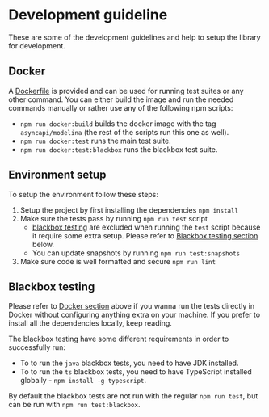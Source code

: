 # Development guideline
These are some of the development guidelines and help to setup the library for development.

## Docker
A [Dockerfile](../Dockerfile) is provided and can be used for running test suites or any other command.
You can either build the image and run the needed commands manually or rather use any of the following npm scripts:

- `npm run docker:build` builds the docker image with the tag `asyncapi/modelina` (the rest of the scripts run this one as well).
- `npm run docker:test` runs the main test suite.
- `npm run docker:test:blackbox` runs the blackbox test suite.

## Environment setup

To setup the environment follow these steps:
1. Setup the project by first installing the dependencies `npm install`
2. Make sure the tests pass by running `npm run test` script
    - [blackbox testing](#blackbox-testing) are excluded when running the `test` script because it require some extra setup. Please refer to [Blackbox testing section](#blackbox-testing) below.
    - You can update snapshots by running `npm run test:snapshots`
3. Make sure code is well formatted and secure `npm run lint`

## Blackbox testing
Please refer to [Docker section](#docker) above if you wanna run the tests directly in Docker without configuring anything extra on your machine. 
If you prefer to install all the dependencies locally, keep reading.

The blackbox testing have some different requirements in order to successfully run:
- To to run the `java` blackbox tests, you need to have JDK installed.
- To to run the `ts` blackbox tests, you need to have TypeScript installed globally - `npm install -g typescript`.

By default the blackbox tests are not run with the regular `npm run test`, but can be run with `npm run test:blackbox`.
